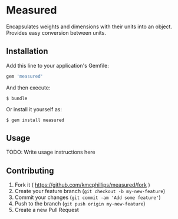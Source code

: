 # Measured

Encapsulates weights and dimensions with their units into an object. Provides easy conversion between units.

## Installation

Add this line to your application's Gemfile:

```ruby
gem 'measured'
```

And then execute:

    $ bundle

Or install it yourself as:

    $ gem install measured

## Usage

TODO: Write usage instructions here

## Contributing

1. Fork it ( https://github.com/kmcphillips/measured/fork )
2. Create your feature branch (`git checkout -b my-new-feature`)
3. Commit your changes (`git commit -am 'Add some feature'`)
4. Push to the branch (`git push origin my-new-feature`)
5. Create a new Pull Request
